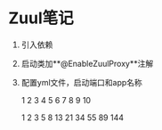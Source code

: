 # Zuul笔记

1. 引入依赖
2. 启动类加**@EnableZuulProxy**注解
3. 配置yml文件，启动端口和app名称

   1 	2 	3 	4 	5	 6	 7	 8	 9	 10 

   1 	2 	3	 5	 8 	13  21 34 55 89 144 